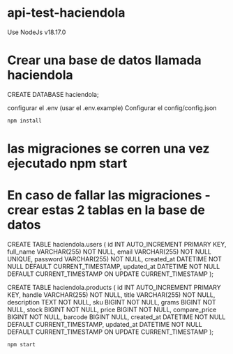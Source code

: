 # api-test-haciendola
Use NodeJs v18.17.0

# Crear una base de datos llamada haciendola
CREATE DATABASE haciendola;

configurar el .env (usar el .env.example)
Configurar el config/config.json

```bash
npm install
```

# las migraciones se corren una vez ejecutado npm start
# En caso de fallar las migraciones - crear estas 2 tablas en la base de datos 

CREATE TABLE haciendola.users (
    id INT AUTO_INCREMENT PRIMARY KEY,
    full_name VARCHAR(255) NOT NULL,
    email VARCHAR(255) NOT NULL UNIQUE,
    password VARCHAR(255) NOT NULL,
    created_at DATETIME NOT NULL DEFAULT CURRENT_TIMESTAMP,
    updated_at DATETIME NOT NULL DEFAULT CURRENT_TIMESTAMP ON UPDATE CURRENT_TIMESTAMP
 );

CREATE TABLE haciendola.products (
    id INT AUTO_INCREMENT PRIMARY KEY,
    handle VARCHAR(255) NOT NULL,
    title VARCHAR(255) NOT NULL,
    description TEXT NOT NULL,
    sku BIGINT NOT NULL,
    grams BIGINT NOT NULL,
    stock BIGINT NOT NULL,
    price BIGINT NOT NULL,
    compare_price BIGINT NOT NULL,
    barcode BIGINT NULL,
    created_at DATETIME NOT NULL DEFAULT CURRENT_TIMESTAMP,
    updated_at DATETIME NOT NULL DEFAULT CURRENT_TIMESTAMP ON UPDATE CURRENT_TIMESTAMP
);

```bash
npm start
```